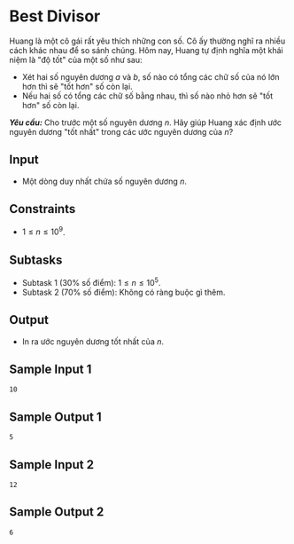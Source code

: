 # Best Divisor

Huang là một cô gái rất yêu thích những con số. Cô ấy thường nghĩ ra nhiều cách khác nhau để so sánh chúng. Hôm nay, Huang tự định nghĩa một khái niệm là "độ tốt" của một số như sau:

- Xét hai số nguyên dương $a$ và $b,$ số nào có tổng các chữ số của nó lớn hơn thì sẽ "tốt hơn" số còn lại.
- Nếu hai số có tổng các chữ số bằng nhau, thì số nào nhỏ hơn sẽ "tốt hơn" số còn lại.

***Yêu cầu:*** Cho trước một số nguyên dương $n$. Hãy giúp Huang xác định ước nguyên dương "tốt nhất" trong các ước nguyên dương của $n?$

## Input

- Một dòng duy nhất chứa số nguyên dương $n$.

## Constraints

- $1 \le n \le 10^9$.

## Subtasks

- Subtask $1$ ($30\%$ số điểm): $1 \le n \le 10^5$. 
- Subtask $2$ ($70\%$ số điểm): Không có ràng buộc gì thêm.

## Output

- In ra ước nguyên dương tốt nhất của $n$.

## Sample Input 1

```
10
```

## Sample Output 1

```
5
```

## Sample Input 2

```
12
```

## Sample Output 2

```
6
```



